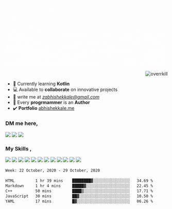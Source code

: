 
<img src="./github_banner_overrkill.gif" alt="overrkill-banner" />

<p align="right"> <img src="https://komarev.com/ghpvc/?username=overrkill&color=2d455c&style=flat-square&label=VIEWS" alt="overrkill" /> </p>


- 🌱 Currently learning **Kotlin**<br> 
- 💻 Available to **collaborate** on innovative projects 
- 📧 write me at *[zabhishekkale@gmail.com](mailto://zabhishekkale@gmail.com)* <br> 
- 📌 Every **progrmammer** is an **Author**  <br>
- ✔️ **Portfolio** [abhishekkale.me](https://abhishekkale.me) 

<h3 >DM me here, </h3>
<p >
<a href="https://instagram.com/overrkill.ig"><img src="https://img.shields.io/badge/abhishek%20-%23E4405F.svg?&style=for-the-badge&logo=Instagram&logoColor=white"/></a>
<a href="https://linkedin.com/in/kaleabhishek"><img src="https://img.shields.io/badge/linkedin%20-%230077B5.svg?&style=for-the-badge&logo=linkedin&logoColor=white"/></a>
<a href="https://hackerrank.com/zabhishekkale"><img src="https://img.shields.io/badge/-Hackerrank-2EC866?style=for-the-badge&logo=HackerRank&logoColor=white"/></a>
</p>

<h3 > My Skills , </h3>
<p > 
<img src="https://img.shields.io/badge/c++%20-%2300599C.svg?&style=for-the-badge&logo=c%2B%2B&ogoColor=white"/>
<img src="https://img.shields.io/badge/python%20-%2314354C.svg?&style=for-the-badge&logo=python&logoColor=white"/>
<img src="https://img.shields.io/badge/node.js%20-%2343853D.svg?&style=for-the-badge&logo=node.js&logoColor=white"/>
<img src="https://img.shields.io/badge/rust-%23000000.svg?&style=for-the-badge&logo=rust&logoColor=white"/>
<img src="https://img.shields.io/badge/shell_script%20-%23121011.svg?&style=for-the-badge&logo=gnu-bash&logoColor=white"/>
<img src="https://img.shields.io/badge/javascript%20-%23323330.svg?&style=for-the-badge&logo=javascript&logoColor=%23F7DF1E"/>
<img src="https://img.shields.io/badge/figma%20-%23F24E1E.svg?&style=for-the-badge&logo=figma&logoColor=white"/>
<img src ="https://img.shields.io/badge/MongoDB-%234ea94b.svg?&style=for-the-badge&logo=mongodb&logoColor=white"/>
<img src="https://img.shields.io/badge/mysql-%2300f.svg?&style=for-the-badge&logo=mysql&logoColor=white"/>
<img src="https://img.shields.io/badge/firebase%20-%23039BE5.svg?&style=for-the-badge&logo=firebase"/>
<img src="https://img.shields.io/badge/github%20-%23121011.svg?&style=for-the-badge&logo=github&logoColor=white"/>
<img src="https://img.shields.io/badge/git%20-%23F05033.svg?&style=for-the-badge&logo=git&logoColor=white"/>
</p>

<!--START_SECTION:waka-->
```text
Week: 22 October, 2020 - 29 October, 2020

HTML         1 hr 39 mins    ████████▓░░░░░░░░░░░░░░░░   34.69 % 
Markdown     1 hr 4 mins     █████▓░░░░░░░░░░░░░░░░░░░   22.45 % 
C++          50 mins         ████▒░░░░░░░░░░░░░░░░░░░░   17.71 % 
JavaScript   30 mins         ██▓░░░░░░░░░░░░░░░░░░░░░░   10.50 % 
YAML         17 mins         █▓░░░░░░░░░░░░░░░░░░░░░░░   06.26 % 
```
<!--END_SECTION:waka-->

